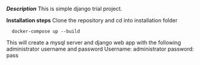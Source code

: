***Description***
This is simple django trial project. 

**Installation steps**
Clone the repository and cd into installation folder
```
  docker-compose up --build
```
This will create a mysql server and django web app with the following administrator username and password
Username: administrator
password: pass